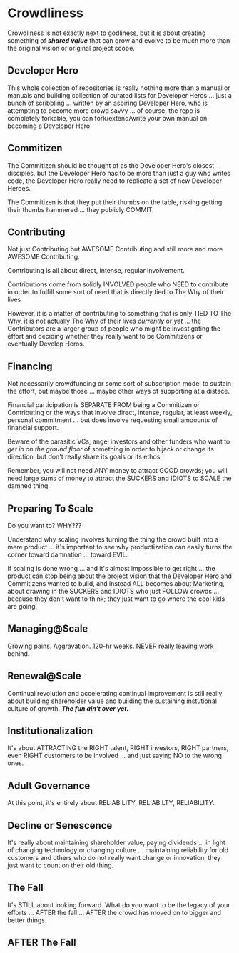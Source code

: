 # Crowdliness

Crowdliness is not exactly next to godliness, but it is about creating something of ***shared value*** that can grow and evolve to be much more than the original vision or original project scope.

## Developer Hero

This whole collection of repositories is really nothing more than a manual or manuals and building collection of curated lists for Developer Heros ... just a bunch of scribbling ... written by an aspiring Developer Hero, who is attempting to become more crowd savvy ... of course, the repo is completely forkable, you can fork/extend/write your own manual on becoming a Developer Hero

## Commitizen

The Commitizen should be thought of as the Developer Hero's closest disciples, but the Developer Hero has to be more than just a guy who writes code, the Developer Hero really need to replicate a set of new Developer Heroes. 

The Commitizen is that they put their thumbs on the table, risking getting their thumbs hammered ... they publicly COMMIT.

## Contributing

Not just Contributing but AWESOME Contributing and still more and more AWESOME Contributing.  

Contributing is all about direct, intense, regular involvement.

Contributions come from solidly INVOLVED people who NEED to contribute in order to fulfill some sort of need that is directly tied to The Why of their lives

However, it is a matter of contributing to something that is only TIED TO The Why, it is not actually The Why of their lives *currently* or *yet* ... the Contributors are a larger group of people who might be investigating the effort and deciding whether they really want to be Commitizens or eventually Develop Heros.

## Financing

Not necessarily crowdfunding or some sort of subscription model to sustain the effort, but maybe those ... maybe other ways of supporting at a distace. 

Financial participation is SEPARATE FROM being a Commitizen or Contributing or the ways that involve direct, intense, regular, at least weekly, personal commitment ... but does involve requesting small amoounts of financial support.

Beware of the parasitic VCs, angel investors and other funders who want to *get in on the ground floor* of something in order to hijack or change its direction, but don't really share its goals or its ethos.

Remember, you will not need ANY money to attract GOOD crowds; you will need large sums of money to attract the SUCKERS and IDIOTS to SCALE the damned thing.

## Preparing To Scale

Do you want to?  WHY???

Understand why scaling involves turning the thing the crowd built into a mere product ... it's important to see why productization can easily turns the corner toward damnation ... toward EVIL.

If scaling is done wrong ... and it's almost impossible to get right ... the product can stop being about the project vision that the Developer Hero and Commitizens wanted to build, and instead ALL becomes about Marketing, about drawing in the SUCKERS and IDIOTS who just FOLLOW crowds ... because they don't want to think; they just want to go where the cool kids are going.

## Managing@Scale

Growing pains. Aggravation. 120-hr weeks. NEVER really leaving work behind.

## Renewal@Scale

Continual revolution and accelerating continual improvement is still really about building shareholder value and building the sustaining instutional culture of growth. ***The fun ain't over yet.***

## Institutionalization

It's about ATTRACTING the RIGHT talent, RIGHT investors, RIGHT partners, even RIGHT customers to be involved ... and just saying NO to the wrong ones.

## Adult Governance

At this point, it's entirely about RELIABILITY, RELIABILTY, RELIABILITY.

## Decline or Senescence

It's really about maintaining shareholder value, paying dividends ... in light of changing technology or changing culture ... maintaining reliability for old customers and others who do not really want change or innovation, they just want to count on their old thing.

## The Fall

It's STILL about looking forward.  What do you want to be the legacy of your efforts ... AFTER the fall ... AFTER the crowd has moved on to bigger and better things.

## AFTER The Fall
